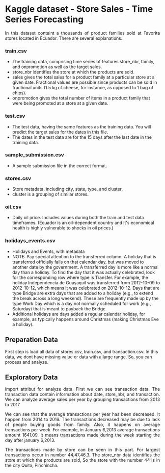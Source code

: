 # Kaggle dataset - Store Sales - Time Series Forecasting
<p align='justify'>In this dataset containt a thousands of product families sold at Favorita stores located in Ecuador. There are several explanations:
<h3> train.csv</h3>
<ul>
  <li>The training data, comprising time series of features store_nbr, family, and onpromotion as well as the target sales.</li>
  <li>store_nbr identifies the store at which the products are sold.</li>
  <li>sales gives the total sales for a product family at a particular store at a given date. Fractional values are possible since products can be sold in fractional units (1.5 kg of cheese, for instance, as opposed to 1 bag of chips).</li>
  <li>onpromotion gives the total number of items in a product family that were being promoted at a store at a given date.</li>
</ul>
<h3>test.csv</h3>
<ul>
  <li>The test data, having the same features as the training data. You will predict the target sales for the dates in this file.</li>
  <li>The dates in the test data are for the 15 days after the last date in the training data.</li>
</ul>
<h3>sample_submission.csv</h3>
<ul>
  <li>A sample submission file in the correct format.</li>
</ul>
<h3>stores.csv</h3>
<ul>
  <li>Store metadata, including city, state, type, and cluster.</li>
  <li>cluster is a grouping of similar stores.</li>
</ul>
<h3>oil.csv</h3>
<ul>
  <li>Daily oil price. Includes values during both the train and test data timeframes. (Ecuador is an oil-dependent country and it's economical health is highly vulnerable to shocks in oil prices.)</li>
</ul>
<h3>holidays_events.csv</h3>
<ul>
  <li>Holidays and Events, with metadata</li>
  <li>NOTE: Pay special attention to the transferred column. A holiday that is transferred officially falls on that calendar day, but was moved to another date by the government. A transferred day is more like a normal day than a holiday. To find the day that it was actually celebrated, look for the corresponding row where type is Transfer. For example, the holiday Independencia de Guayaquil was transferred from 2012-10-09 to 2012-10-12, which means it was celebrated on 2012-10-12. Days that are type Bridge are extra days that are added to a holiday (e.g., to extend the break across a long weekend). These are frequently made up by the type Work Day which is a day not normally scheduled for work (e.g., Saturday) that is meant to payback the Bridge.</li>
<li>Additional holidays are days added a regular calendar holiday, for example, as typically happens around Christmas (making Christmas Eve a holiday).</li>
</ul>
<h2> Preparation Data </h2>
<p>First step is load all data of stores.csv, train.csv, and transaction.csv. In this data, we dont have missing value or data with a large range. So, you can process and analyze.</p>
<img1>

<h2>Exploratory Data</h2>
<p align='justify'>Import attribut for analyze data. First we can see transaction data. The transaction data contain information about date, store_nbr, and transaction. We can analyze average sales per year by grouping transactions from 2013 to 2017</p>

<img2>
  
<p align='justify'>We can see that the average transactions per year has been decreased. It happen from 2014 to 2016. The transactions decreased may be due to lack of people buying goods from family. Also, it happens on average transactions per week. For example, in January 6,2013 average transactions amount 1641.09. it means transactions made during the week starting the day after january 6,2013.</p>
  
<img3>
<img4>

<p align='justify'>The transactions made by store can be seen in this part. For largest transactions occur in number 44,47,46,3. The store_nbr data identifies the store at which the products are sold, So the store with the number 44 is in the city Quito, Pinchincha.</p>

<img5>
<img6>
